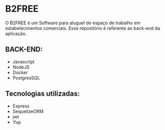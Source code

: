 
<h1>B2FREE</h1>
<p>O B2FREE é um Software para aluguel de espaço de trabalho em estabelecimentos comerciais. Esse repositório é referente ao back-end da aplicação.</p>

<h2>BACK-END:</h2>
<ul>
    <li>Javascript</li>
    <li>NodeJS</li>
    <li>Docker</li>
    <li>PostgresSQL</li>
</ul>

<h2>Tecnologias utilizadas:</h2>
<ul>
    <li>Express</li>
    <li>SequelizeORM</li>
    <li>jwt</li>
    <li>Yup</li>
</ul>
